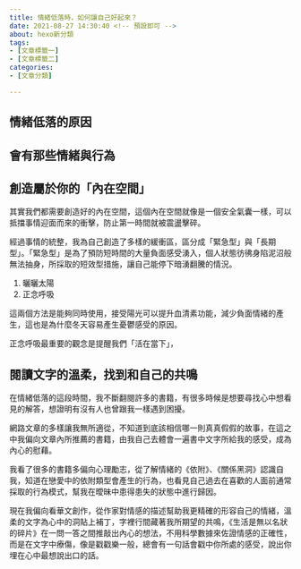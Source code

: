 ```yaml
---
title: 情緒低落時，如何讓自己好起來？
date: 2021-08-27 14:30:40 <!-- 預設即可 -->
about: hexo新分類
tags:
- [文章標籤一]
- [文章標籤二]
categories:
- [文章分類]

---
```


## 情緒低落的原因

## 會有那些情緒與行為

## 創造屬於你的「內在空間」

其實我們都需要創造好的內在空間，這個內在空間就像是一個安全氣囊一樣，可以抵擋事情迎面而來的衝擊，防止第一時間就被震盪擊碎。

經過事情的統整，我為自己創造了多樣的緩衝區，區分成「緊急型」與「長期型」。「緊急型」是為了預防短時間的大量負面感受湧入，個人狀態彷彿身陷泥沼般無法抽身，所採取的短效型措施，讓自己能停下暗湧翻騰的情況。

<!--more-->

1. 曬曬太陽
2. 正念呼吸

這兩個方法是能夠同時使用，接受陽光可以提升血清素功能，減少負面情緒的產生，這也是為什麼冬天容易產生憂鬱感受的原因。

正念呼吸最重要的觀念是提醒我們「活在當下」，




## 閱讀文字的溫柔，找到和自己的共鳴

在情緒低落的這段時間，我不斷翻閱許多的書籍，有很多時候是想要尋找心中想看見的解答，想證明有沒有人也曾跟我一樣遇到困擾。

網路文章的多樣讓我無所適從，不知道到底該相信哪一則真真假假的故事，在這之中我偏向文章內所推薦的書籍，由我自己去體會一遍書中文字所給我的感受，成為內心的慰藉。

我看了很多的書籍多偏向心理勵志，從了解情緒的《依附》、《關係黑洞》認識自我，知道在戀愛中的依附類型會產生的行為，也看見自己過去在喜歡的人面前通常採取的行為模式，幫我在曖昧中患得患失的狀態中進行歸因。

現在我偏向看華文創作，從作家對情感的描述幫助我更精確的形容自己的情緒，溫柔的文字為心中的洞貼上補丁，字裡行間藏著我所期望的共鳴，《生活是無以名狀的碎片》在一問一答之間推敲出內心的想法，不用科學數據來佐證情感的正確性，而是在文字中療傷，像是戳戳樂一般，總會有一句話會戳中你所處的感受，說出你埋在心中最想說出口的話。



